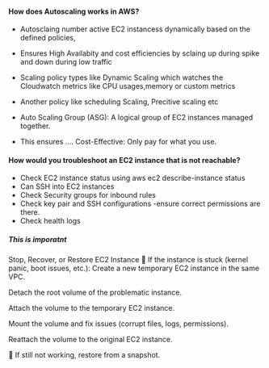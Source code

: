 #### How does Autoscaling works in AWS?

- Autosclaing number active EC2 instancess dynamically based on the defined policies,
- Ensures High Availabity and cost efficiencies by sclaing up during spike and down during low traffic

- Scaling policy types like Dynamic Scaling which watches the Cloudwatch metrics like CPU usages,memory or custom metrics
- Another policy like scheduling Scaling, Precitive scaling etc
- Auto Scaling Group (ASG): A logical group of EC2 instances managed together.
- This ensures .... Cost-Effective: Only pay for what you use.

#### How would you troubleshoot an EC2 instance that is not reachable?

- Check EC2 instance status using aws ec2 describe-instance status
- Can SSH into EC2 instances
- Check Security groups for inbound rules
- Check key pair and SSH configurations -ensure correct permissions are there.
- Check health logs

##### This is imporatnt

Stop, Recover, or Restore EC2 Instance
🔹 If the instance is stuck (kernel panic, boot issues, etc.):
Create a new temporary EC2 instance in the same VPC.

Detach the root volume of the problematic instance.

Attach the volume to the temporary EC2 instance.

Mount the volume and fix issues (corrupt files, logs, permissions).

Reattach the volume to the original EC2 instance.

🔹 If still not working, restore from a snapshot.
